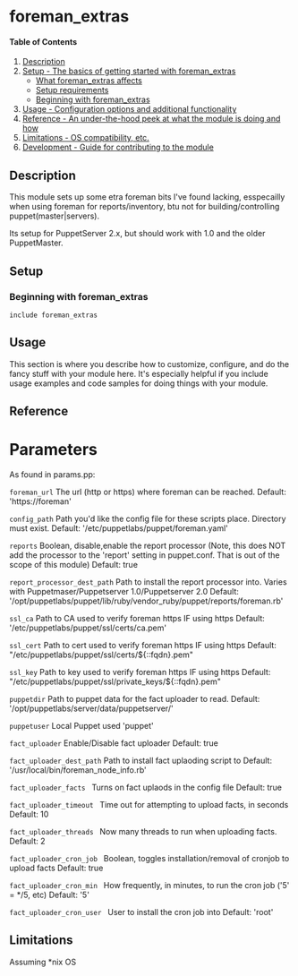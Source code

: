 # foreman_extras

#### Table of Contents

1. [Description](#description)
1. [Setup - The basics of getting started with foreman_extras](#setup)
    * [What foreman_extras affects](#what-foreman_extras-affects)
    * [Setup requirements](#setup-requirements)
    * [Beginning with foreman_extras](#beginning-with-foreman_extras)
1. [Usage - Configuration options and additional functionality](#usage)
1. [Reference - An under-the-hood peek at what the module is doing and how](#reference)
1. [Limitations - OS compatibility, etc.](#limitations)
1. [Development - Guide for contributing to the module](#development)

## Description

This module sets up some etra foreman bits I've found lacking, esspecailly when
using foreman for reports/inventory, btu not for building/controlling puppet(master|servers).

Its setup for PuppetServer 2.x, but should work with 1.0 and the older PuppetMaster.

## Setup


### Beginning with foreman_extras

```include foreman_extras```

## Usage

This section is where you describe how to customize, configure, and do the
fancy stuff with your module here. It's especially helpful if you include usage
examples and code samples for doing things with your module.

## Reference

# Parameters
 As found in params.pp:

 ```foreman_url```
 The url (http or https) where foreman can be reached.
 Default: 'https://foreman'

 ```config_path```
 Path you'd like the config file for these scripts place. Directory must exist.
 Default:  '/etc/puppetlabs/puppet/foreman.yaml'

 ```reports```
 Boolean, disable,enable the report processor (Note, this does NOT add the processor to the 'report' setting in puppet.conf. That is out of the scope of this module)
 Default: true

 ```report_processor_dest_path```
 Path to install the report processor into. Varies with Puppetmaser/Puppetserver 1.0/Puppetserver 2.0
 Default: '/opt/puppetlabs/puppet/lib/ruby/vendor_ruby/puppet/reports/foreman.rb'

 ```ssl_ca```
 Path to CA used to verify foreman https IF using https
  Default: '/etc/puppetlabs/puppet/ssl/certs/ca.pem'

 ```ssl_cert```
  Path to cert used to verify foreman https IF using https
  Default: "/etc/puppetlabs/puppet/ssl/certs/${::fqdn}.pem"

 ```ssl_key```
  Path to key used to verify foreman https IF using https
  Default: "/etc/puppetlabs/puppet/ssl/private_keys/${::fqdn}.pem"

 ```puppetdir```
 Path to puppet data for the fact uploader to read.
  Default:  '/opt/puppetlabs/server/data/puppetserver/'

 ```puppetuser```
 Local Puppet used
 'puppet'

 ```fact_uploader```
 Enable/Disable fact uploader
 Default:  true

 ```fact_uploader_dest_path```
 Path to install fact uplaoding script to
 Default:   '/usr/local/bin/foreman_node_info.rb'

 ```fact_uploader_facts ```
 Turns on fact uplaods in the config file
 Default:  true

 ```fact_uploader_timeout ```
 Time out for attempting to upload facts, in seconds
 Default:  10

 ```fact_uploader_threads ```
 Now many threads to run when uploading facts.
 Default: 2

 ```fact_uploader_cron_job ```
 Boolean, toggles installation/removal of cronjob to upload facts
  Default: true

 ```fact_uploader_cron_min ```
 How frequently, in minutes, to run the cron job ('5' = */5, etc)
 Default:   '5'

 ```fact_uploader_cron_user ```
 User to install the cron job into
 Default:  'root'


## Limitations

Assuming *nix OS
